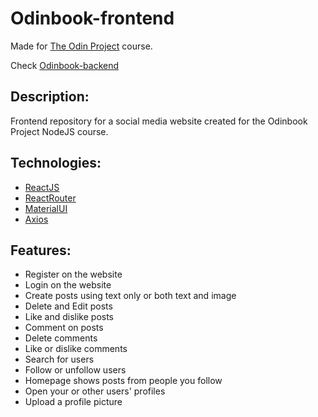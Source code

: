 # Odinbook-frontend

Made for [The Odin Project](https://www.theodinproject.com/) course.

Check [Odinbook-backend](https://github.com/Joksa132/odinbook-backend)
## Description:
Frontend repository for a social media website created for the Odinbook Project NodeJS course.

## Technologies:
* [ReactJS](https://react.dev/)
* [ReactRouter](https://reactrouter.com/en/main)
* [MaterialUI](https://mui.com/)
* [Axios](https://axios-http.com/)

## Features:
* Register on the website
* Login on the website
* Create posts using text only or both text and image
* Delete and Edit posts
* Like and dislike posts
* Comment on posts
* Delete comments
* Like or dislike comments
* Search for users
* Follow or unfollow users
* Homepage shows posts from people you follow
* Open your or other users' profiles
* Upload a profile picture
